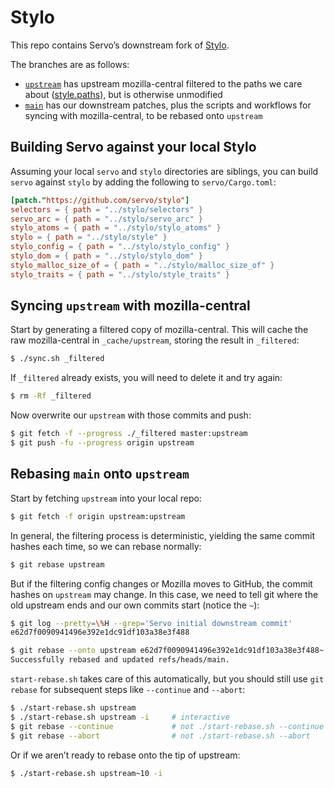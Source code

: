 Stylo
=====

This repo contains Servo’s downstream fork of [Stylo](https://searchfox.org/mozilla-central/source/servo).

The branches are as follows:

- [`upstream`](https://github.com/servo/style/tree/upstream) has upstream mozilla-central filtered to the paths we care about ([style.paths](style.paths)), but is otherwise unmodified
- [`main`](https://github.com/servo/style/tree/ci) has our downstream patches, plus the scripts and workflows for syncing with mozilla-central, to be rebased onto `upstream`

## Building Servo against your local Stylo

Assuming your local `servo` and `stylo` directories are siblings, you can build `servo` against `stylo` by adding the following to `servo/Cargo.toml`:

```toml
[patch."https://github.com/servo/stylo"]
selectors = { path = "../stylo/selectors" }
servo_arc = { path = "../stylo/servo_arc" }
stylo_atoms = { path = "../stylo/stylo_atoms" }
stylo = { path = "../stylo/style" }
stylo_config = { path = "../stylo/stylo_config" }
stylo_dom = { path = "../stylo/stylo_dom" }
stylo_malloc_size_of = { path = "../stylo/malloc_size_of" }
stylo_traits = { path = "../stylo/style_traits" }
```

## Syncing `upstream` with mozilla-central

Start by generating a filtered copy of mozilla-central. This will cache the raw mozilla-central in `_cache/upstream`, storing the result in `_filtered`:

```sh
$ ./sync.sh _filtered
```

If `_filtered` already exists, you will need to delete it and try again:

```sh
$ rm -Rf _filtered
```

Now overwrite our `upstream` with those commits and push:

```sh
$ git fetch -f --progress ./_filtered master:upstream
$ git push -fu --progress origin upstream
```

## Rebasing `main` onto `upstream`

Start by fetching `upstream` into your local repo:

```sh
$ git fetch -f origin upstream:upstream
```

In general, the filtering process is deterministic, yielding the same commit hashes each time, so we can rebase normally:

```sh
$ git rebase upstream
```

But if the filtering config changes or Mozilla moves to GitHub, the commit hashes on `upstream` may change. In this case, we need to tell git where the old upstream ends and our own commits start (notice the `~`):

```sh
$ git log --pretty=\%H --grep='Servo initial downstream commit'
e62d7f0090941496e392e1dc91df103a38e3f488

$ git rebase --onto upstream e62d7f0090941496e392e1dc91df103a38e3f488~
Successfully rebased and updated refs/heads/main.
```

`start-rebase.sh` takes care of this automatically, but you should still use `git rebase` for subsequent steps like `--continue` and `--abort`:

```sh
$ ./start-rebase.sh upstream
$ ./start-rebase.sh upstream -i     # interactive
$ git rebase --continue             # not ./start-rebase.sh --continue
$ git rebase --abort                # not ./start-rebase.sh --abort
```

Or if we aren’t ready to rebase onto the tip of upstream:

```sh
$ ./start-rebase.sh upstream~10 -i
```
